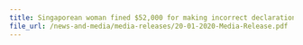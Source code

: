 ```yaml
---
title: Singaporean woman fined $52,000 for making incorrect declarations and other offences under the Customs Act 
file_url: /news-and-media/media-releases/20-01-2020-Media-Release.pdf
---
```


